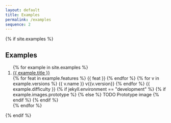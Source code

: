 ```yaml
---
layout: default
title: Examples
permalink: /examples
sequence: 2
---
```


{% if site.examples %}
<section class="section is-small">
  <div class="container">
    <h2 class="title is-1">Examples</h2>
    <div class="content is-medium">
      <ol type="1">
        {% for example in site.examples %}
        <li>
          <a href="{{ site.url }}{{ example.url }}">{{ example.title }}</a>
          <div class="tags is-pulled-right">
            {% for feat in example.features %}
            <span class="tag is-warning is-light">{{ feat }}</span>
            {% endfor %}
            {% for v in example.versions %}
            <span class="tag is-link is-light">{{ v.name }} v{{v.version}}</span>
            {% endfor %}
            <span class="tag">{{ example.difficulty }}</span>
            <!-- TODO -->
            {% if jekyll.environment == "development" %}
            {% if example.images.prototype %}
            {% else %}
            <span class="tag is-danger">TODO Prototype image</span>
            {% endif %}
          {% endif %}
          </div>
        </li>
        {% endfor %}
      </ol>
    </div>
  </div>
</section>
{% endif %}
